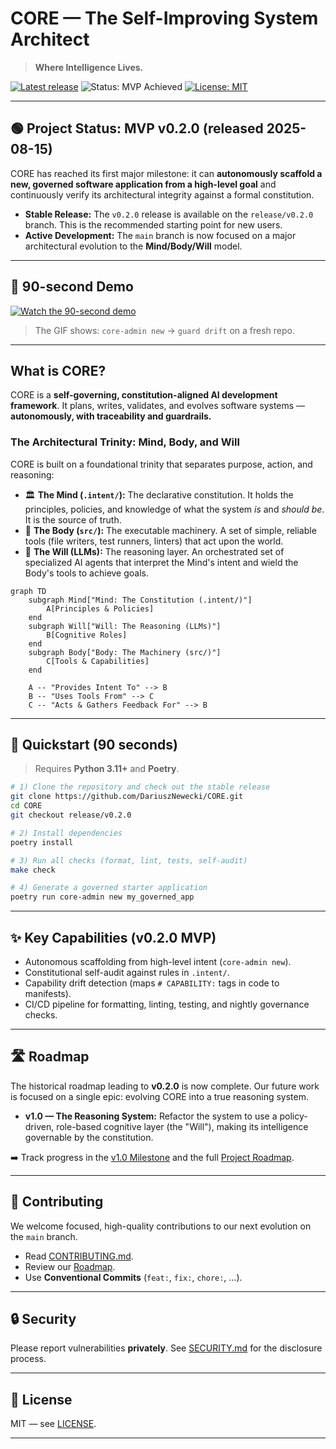 # CORE — The Self-Improving System Architect

> **Where Intelligence Lives.**

[![Latest release](https://img.shields.io/github/v/release/DariuszNewecki/CORE?sort=semver)](https://github.com/DariuszNewecki/CORE/releases)
![Status: MVP Achieved](https://img.shields.io/badge/status-MVP%20achieved-brightgreen.svg)
[![License: MIT](https://img.shields.io/badge/License-MIT-yellow.svg)](LICENSE)

---

## 🟢 Project Status: **MVP v0.2.0** (released 2025-08-15)

CORE has reached its first major milestone: it can **autonomously scaffold a new, governed software application from a high-level goal** and continuously verify its architectural integrity against a formal constitution.

* **Stable Release:** The `v0.2.0` release is available on the `release/v0.2.0` branch. This is the recommended starting point for new users.
* **Active Development:** The `main` branch is now focused on a major architectural evolution to the **Mind/Body/Will** model.

---

## 🎥 90-second Demo

[![Watch the 90-second demo](docs/assets/core-90s-demo.gif)](docs/assets/core-90s-demo.gif)

> The GIF shows: `core-admin new` → `guard drift` on a fresh repo.

---

## What is CORE?

CORE is a **self-governing, constitution-aligned AI development framework**.
It plans, writes, validates, and evolves software systems — **autonomously, with traceability and guardrails.**

### The Architectural Trinity: Mind, Body, and Will

CORE is built on a foundational trinity that separates purpose, action, and reasoning:

* 🏛️ **The Mind (`.intent/`):** The declarative constitution. It holds the principles, policies, and knowledge of what the system *is* and *should be*. It is the source of truth.
* 🦾 **The Body (`src/`):** The executable machinery. A set of simple, reliable tools (file writers, test runners, linters) that act upon the world.
* 🧠 **The Will (LLMs):** The reasoning layer. An orchestrated set of specialized AI agents that interpret the Mind's intent and wield the Body's tools to achieve goals.

```mermaid
graph TD
    subgraph Mind["Mind: The Constitution (.intent/)"]
        A[Principles & Policies]
    end
    subgraph Will["Will: The Reasoning (LLMs)"]
        B[Cognitive Roles]
    end
    subgraph Body["Body: The Machinery (src/)"]
        C[Tools & Capabilities]
    end

    A -- "Provides Intent To" --> B
    B -- "Uses Tools From" --> C
    C -- "Acts & Gathers Feedback For" --> B
```

---

## 🚀 Quickstart (90 seconds)

> Requires **Python 3.11+** and **Poetry**.

```bash
# 1) Clone the repository and check out the stable release
git clone https://github.com/DariuszNewecki/CORE.git
cd CORE
git checkout release/v0.2.0

# 2) Install dependencies
poetry install

# 3) Run all checks (format, lint, tests, self-audit)
make check

# 4) Generate a governed starter application
poetry run core-admin new my_governed_app
```

---

## ✨ Key Capabilities (v0.2.0 MVP)

* Autonomous scaffolding from high-level intent (`core-admin new`).
* Constitutional self-audit against rules in `.intent/`.
* Capability drift detection (maps `# CAPABILITY:` tags in code to manifests).
* CI/CD pipeline for formatting, linting, testing, and nightly governance checks.

---

## 🛣️ Roadmap

The historical roadmap leading to **v0.2.0** is now complete.
Our future work is focused on a single epic: evolving CORE into a true reasoning system.

* **v1.0 — The Reasoning System:** Refactor the system to use a policy-driven, role-based cognitive layer (the "Will"), making its intelligence governable by the constitution.

➡️ Track progress in the [v1.0 Milestone](https://github.com/DariuszNewecki/CORE/milestone/1) and the full [Project Roadmap](docs/04_ROADMAP.md).

---

## 🤝 Contributing

We welcome focused, high-quality contributions to our next evolution on the `main` branch.

* Read [CONTRIBUTING.md](CONTRIBUTING.md).
* Review our [Roadmap](docs/04_ROADMAP.md).
* Use **Conventional Commits** (`feat:`, `fix:`, `chore:`, …).

---

## 🔒 Security

Please report vulnerabilities **privately**.
See [SECURITY.md](SECURITY.md) for the disclosure process.

---

## 📄 License

MIT — see [LICENSE](LICENSE).

---
